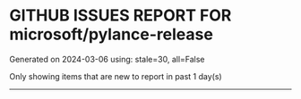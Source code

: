 
# GITHUB ISSUES REPORT FOR microsoft/pylance-release


Generated on 2024-03-06 using: stale=30, all=False


Only showing items that are new to report in past 1 day(s)


---
